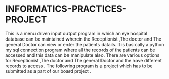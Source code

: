 # INFORMATICS-PRACTICES-PROJECT
This is a menu driven input output program in which an eye hospital database can be maintained wherein the Receptionist ,The doctor and The general Doctor can view or enter the patients datails.
It is basically a python my sql connection program where all the records of the patients can be accessed and this data can be manipulate also.
There are various options for Receptionist ,The doctor and The general Doctor and the have different records to access .
The following program is a project which has to be submitted as a part of our board project .
